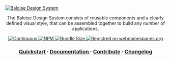 <a href="https://design.baloise.dev" target="blank">
    <img src="https://raw.githubusercontent.com/baloise/design-system/main/resources/images/banner.svg?sanitize=true" alt="Baloise Design System" />
</a>

<br />

<p align="center">
  The Baloise Design System consists of reusable components and a clearly defined visual style, that can be assembled together to build any number of applications.
</p>

<p align="center">
  <a href="https://github.com/baloise/design-system/actions/workflows/continuous.yml">
    <img src="https://github.com/baloise/design-system/actions/workflows/continuous.yml/badge.svg?branch=main" alt="Continuous" />
  </a>
  <a href="https://www.npmjs.com/package/@baloise/ds-core">
    <img src="https://img.shields.io/npm/v/@baloise/ds-core" alt="NPM" />
  </a>
  <a href="https://www.npmjs.com/package/@baloise/ds-core">
    <img src="https://img.shields.io/bundlephobia/min/@baloise/ds-core" alt="Bundle Size" />
  </a>
  <a href="https://webnamespaces.org">
    <img src="https://img.shields.io/static/v1?label=webnamespaces.org&color=blue&message=bal" alt="Registred on webnamespaces.org" />
  </a>
</p>

<h3 align="center">
  <a href="https://design.baloise.dev/?path=/docs/development-getting-started--documentation">Quickstart</a>
  <span> · </span>
  <a href="https://design.baloise.dev">
    Documentation
  </a>
  <span> · </span>
  <a href="https://design.baloise.dev/?path=/docs/contributing-overview--documentation">Contribute</a>
  <span> · </span>
  <a href="https://github.com/baloise/design-system/blob/main/CHANGELOG.md">Changelog</a>
</h3>
